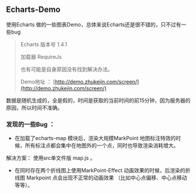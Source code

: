 Echarts-Demo
--
使用Echarts 做的一些图表Demo，总体来说Echarts还是很不错的，只不过有一些bug
>Echarts 版本号 1.4.1
>
>加载器 RequireJs
>
>也有可能是自身原因没有找到解决办法。
>
>Demo地址 ： [http://demo.zhukejin.com/screen/](http://demo.zhukejin.com/screen/)

数据是随机生成的，全是假的，时间是获取的当前时间的前15分钟，因为服务器的原因，所以时间不准确。

### 发现的一些Bug ：

- 在加载了echarts-map 模块后，渲染大规模MarkPoint 地图标注特效的时候，所有标注点都会集中在地图外的一个点，同时也导致渲染消耗增大。

解决方案： 使用src单文件版 map.js 。

- 在同时存在两个折线图上使用MarkPoint-Effect 动画效果的时候，后渲染的折线图 Markpoint 点会出现不正常的动画效果 （比如中心点偏移、中心点移动等等）。
